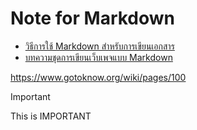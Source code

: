 Note for Markdown
===

- [วิธีการใช้ Markdown สำหรับการเขียนเอกสาร](https://docs.microsoft.com/th-th/contribute/how-to-write-use-markdown)
- [บทความชุดการเขียนเว็บเพจแบบ Markdown](https://www.gotoknow.org/wiki/pages/100)



<https://www.gotoknow.org/wiki/pages/100>
> [!IMPORTANT]
> This is IMPORTANT
<!--stackedit_data:
eyJoaXN0b3J5IjpbNDIzMjg0ODQzXX0=
-->